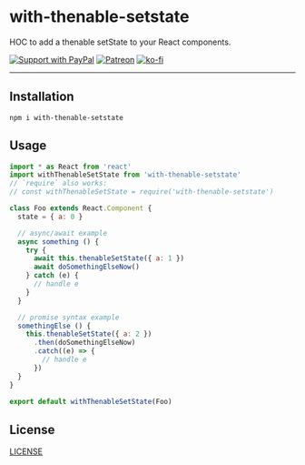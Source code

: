 # with-thenable-setstate

HOC to add a thenable setState to your React components.

[![Support with PayPal](https://img.shields.io/badge/paypal-donate-yellow.png)](https://paypal.me/zacanger) [![Patreon](https://img.shields.io/badge/patreon-donate-yellow.svg)](https://www.patreon.com/zacanger) [![ko-fi](https://img.shields.io/badge/donate-KoFi-yellow.svg)](https://ko-fi.com/U7U2110VB)

--------

## Installation

`npm i with-thenable-setstate`

## Usage

```javascript
import * as React from 'react'
import withThenableSetState from 'with-thenable-setstate'
// `require` also works:
// const withThenableSetState = require('with-thenable-setstate')

class Foo extends React.Component {
  state = { a: 0 }

  // async/await example
  async something () {
    try {
      await this.thenableSetState({ a: 1 })
      await doSomethingElseNow()
    } catch (e) {
      // handle e
    }
  }

  // promise syntax example
  somethingElse () {
    this.thenableSetState({ a: 2 })
      .then(doSomethingElseNow)
      .catch((e) => {
        // handle e
      })
  }
}

export default withThenableSetState(Foo)
```

## License

[LICENSE](./LICENSE.md)
